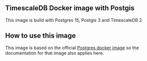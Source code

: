 ## TimescaleDB Docker image with Postgis

This image is build with Postgres 15, Postgis 3 and TimescaleDB 2

## How to use this image

This image is based on the official [Postgres docker image](https://store.docker.com/images/postgres) so the documentation for that image also applies here.
